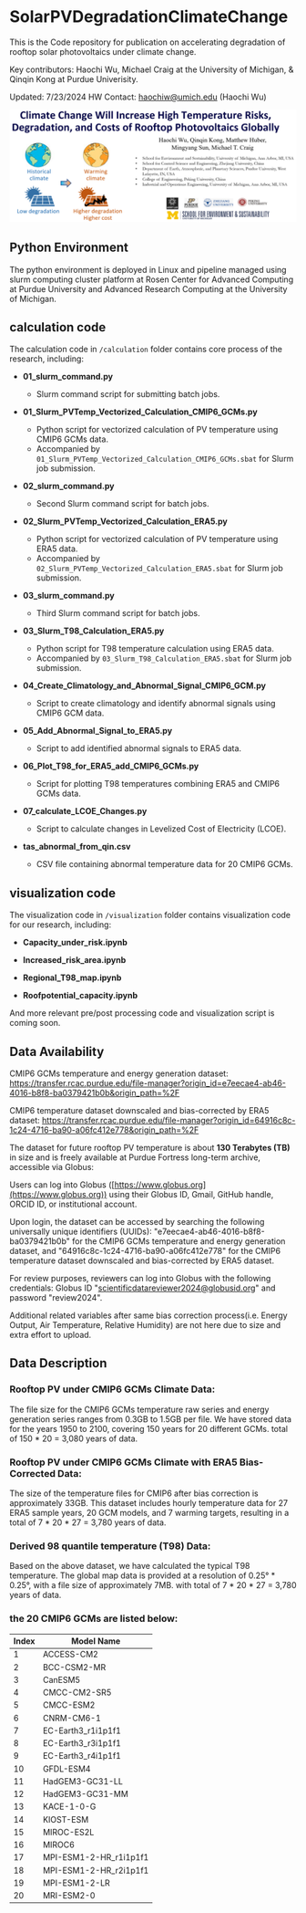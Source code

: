 # SolarPVDegradationClimateChange

This is the Code repository for publication on accelerating degradation of rooftop solar photovoltaics under climate change.

Key contributors: Haochi Wu, Michael Craig at the University of Michigan, & Qinqin Kong at Purdue Univerisity.

Updated: 7/23/2024 HW
Contact: haochiw@umich.edu (Haochi Wu)


![Project](Illustr.png)

## Python Environment
The python environment is deployed in Linux and pipeline managed using slurm computing cluster platform at Rosen Center for Advanced Computing at Purdue University and Advanced Research Computing at the University of Michigan.

## calculation code
The calculation code in `/calculation` folder contains core process of the research, including:
- **01_slurm_command.py**    
    - Slurm command script for submitting batch jobs.
      
- **01_Slurm_PVTemp_Vectorized_Calculation_CMIP6_GCMs.py**    
    - Python script for vectorized calculation of PV temperature using CMIP6 GCMs data.
    - Accompanied by `01_Slurm_PVTemp_Vectorized_Calculation_CMIP6_GCMs.sbat` for Slurm job submission.
      
- **02_slurm_command.py**    
    - Second Slurm command script for batch jobs.
      
- **02_Slurm_PVTemp_Vectorized_Calculation_ERA5.py**    
    - Python script for vectorized calculation of PV temperature using ERA5 data.
    - Accompanied by `02_Slurm_PVTemp_Vectorized_Calculation_ERA5.sbat` for Slurm job submission.
      
- **03_slurm_command.py**    
    - Third Slurm command script for batch jobs.
      
- **03_Slurm_T98_Calculation_ERA5.py**    
    - Python script for T98 temperature calculation using ERA5 data.
    - Accompanied by `03_Slurm_T98_Calculation_ERA5.sbat` for Slurm job submission.
      
- **04_Create_Climatology_and_Abnormal_Signal_CMIP6_GCM.py**    
    - Script to create climatology and identify abnormal signals using CMIP6 GCM data.
      
- **05_Add_Abnormal_Signal_to_ERA5.py**    
    - Script to add identified abnormal signals to ERA5 data.
      
- **06_Plot_T98_for_ERA5_add_CMIP6_GCMs.py**    
    - Script for plotting T98 temperatures combining ERA5 and CMIP6 GCMs data.
      
- **07_calculate_LCOE_Changes.py**    
    - Script to calculate changes in Levelized Cost of Electricity (LCOE).
      
- **tas_abnormal_from_qin.csv**    
    - CSV file containing abnormal temperature data for 20 CMIP6 GCMs.

## visualization code
The visualization code in `/visualization` folder contains visualization code for our research, including:
- **Capacity_under_risk.ipynb**    
      
- **Increased_risk_area.ipynb**

- **Regional_T98_map.ipynb**    
      
- **Roofpotential_capacity.ipynb**

And more relevant pre/post processing code and visualization script is coming soon.

## Data Availability
CMIP6 GCMs temperature and energy generation dataset: https://transfer.rcac.purdue.edu/file-manager?origin_id=e7eecae4-ab46-4016-b8f8-ba0379421b0b&origin_path=%2F
 
CMIP6 temperature dataset downscaled and bias-corrected by ERA5 dataset: https://transfer.rcac.purdue.edu/file-manager?origin_id=64916c8c-1c24-4716-ba90-a06fc412e778&origin_path=%2F

The dataset for future rooftop PV temperature is about **130 Terabytes (TB)** in size and is freely available at Purdue Fortress long-term archive, accessible via Globus:

Users can log into Globus ([https://www.globus.org](https://www.globus.org)) using their Globus ID, Gmail, GitHub handle, ORCID ID, or institutional account. 

Upon login, the dataset can be accessed by searching the following universally unique identifiers (UUIDs): "e7eecae4-ab46-4016-b8f8-ba0379421b0b" for the CMIP6 GCMs temperature and energy generation dataset, and "64916c8c-1c24-4716-ba90-a06fc412e778" for the CMIP6 temperature dataset downscaled and bias-corrected by ERA5 dataset. 

For review purposes, reviewers can log into Globus with the following credentials: Globus ID "scientificdatareviewer2024@globusid.org" and password "review2024".

Additional related variables after same bias correction process(i.e. Energy Output, Air Temperature, Relative Humidity) are not here due to size and extra effort to upload.

## Data Description
### Rooftop PV under CMIP6 GCMs Climate Data:
The file size for the CMIP6 GCMs temperature raw series and energy generation series ranges from 0.3GB to 1.5GB per file. We have stored data for the years 1950 to 2100, covering 150 years for 20 different GCMs.
total of 150 * 20 = 3,080 years of data.

### Rooftop PV under CMIP6 GCMs Climate with ERA5 Bias-Corrected Data:
The size of the temperature files for CMIP6 after bias correction is approximately 33GB. This dataset includes hourly temperature data for 27 ERA5 sample years, 20 GCM models, and 7 warming targets, resulting in a total of 7 * 20 * 27 = 3,780 years of data.

### Derived 98 quantile temperature (T98) Data:
Based on the above dataset, we have calculated the typical T98 temperature. The global map data is provided at a resolution of 0.25° * 0.25°, with a file size of approximately 7MB. with total of 7 * 20 * 27 = 3,780 years of data.

### the 20 CMIP6 GCMs are listed below:

| Index | Model Name              |
|-------|-------------------------|
| 1     | ACCESS-CM2              |
| 2     | BCC-CSM2-MR             |
| 3     | CanESM5                 |
| 4     | CMCC-CM2-SR5            |
| 5     | CMCC-ESM2               |
| 6     | CNRM-CM6-1              |
| 7     | EC-Earth3_r1i1p1f1      |
| 8     | EC-Earth3_r3i1p1f1      |
| 9     | EC-Earth3_r4i1p1f1      |
| 10    | GFDL-ESM4               |
| 11    | HadGEM3-GC31-LL         |
| 12    | HadGEM3-GC31-MM         |
| 13    | KACE-1-0-G              |
| 14    | KIOST-ESM               |
| 15    | MIROC-ES2L              |
| 16    | MIROC6                  |
| 17    | MPI-ESM1-2-HR_r1i1p1f1  |
| 18    | MPI-ESM1-2-HR_r2i1p1f1  |
| 19    | MPI-ESM1-2-LR           |
| 20    | MRI-ESM2-0              |
